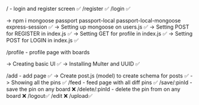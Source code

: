 / - login and register screen ✅
/register ✅
/login ✅
<!-- After creating basic functionality/UI then do these below steps -->
 -> npm i mongoose passport passport-local passport-local-mongoose express-session  ✅
 -> Setting up mongoose on users.js ✅
 -> Setting POST for REGISTER in index.js ✅
 -> Setting GET for profile in index.js ✅
 -> Setting POST for LOGIN in index.js ✅

/profile - profile page with boards
<!-- After creating basic functionality/UI then do these below steps -->
 -> Creating basic UI ✅
 -> Installing Multer and UUID ✅

/add - add page ✅
 -> Create post.js (model) to create schema for posts ✅
 -> Showing all the pins ✅
/feed - feed page with all diff pins ✅
/save/:pinId - save the pin on any board ❌
/delete/:pinId - delete the pin from on any board ❌
/logout✅
/edit ❌
/upload✅